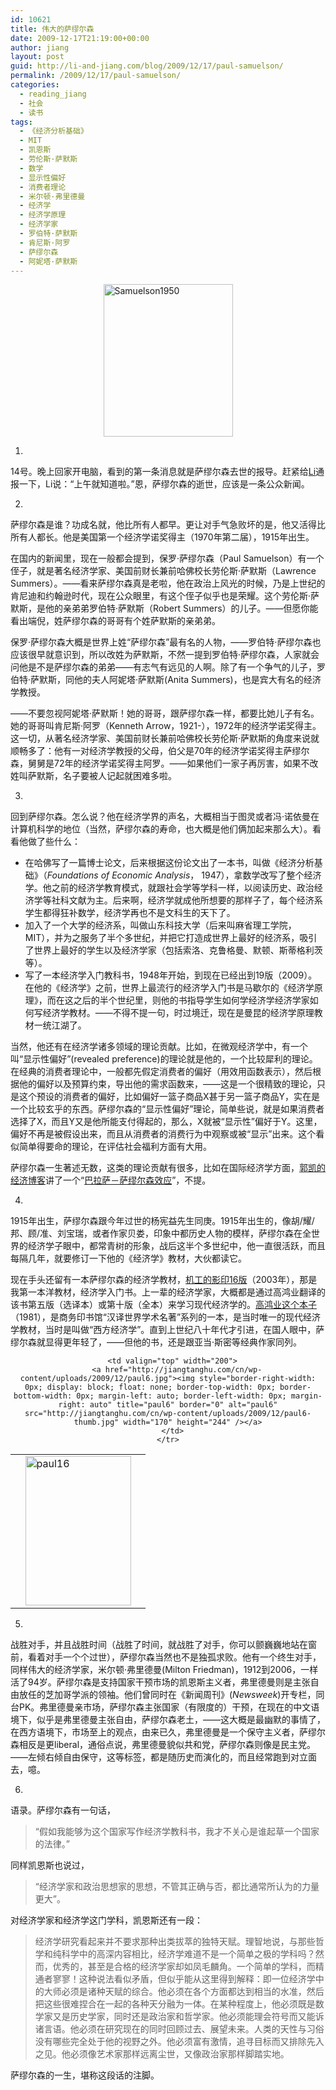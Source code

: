 ```yaml
---
id: 10621
title: 伟大的萨缪尔森
date: 2009-12-17T21:19:00+00:00
author: jiang
layout: post
guid: http://li-and-jiang.com/blog/2009/12/17/paul-samuelson/
permalink: /2009/12/17/paul-samuelson/
categories:
  - reading_jiang
  - 社会
  - 读书
tags:
  - 《经济分析基础》
  - MIT
  - 凯恩斯
  - 劳伦斯·萨默斯
  - 数学
  - 显示性偏好
  - 消费者理论
  - 米尔顿·弗里德曼
  - 经济学
  - 经济学原理
  - 经济学家
  - 罗伯特·萨默斯
  - 肯尼斯·阿罗
  - 萨缪尔森
  - 阿妮塔·萨默斯
---
```

[<img style="border-right-width: 0px; display: block; float: none; border-top-width: 0px; border-bottom-width: 0px; margin-left: auto; border-left-width: 0px; margin-right: auto" title="Samuelson1950" border="0" alt="Samuelson1950" src="http://jiangtanghu.com/cn/wp-content/uploads/2009/12/samuelson1950-thumb.jpg" width="207" height="244" />](http://jiangtanghu.com/cn/wp-content/uploads/2009/12/samuelson1950.jpg)

1.

14号。晚上回家开电脑，看到的第一条消息就是萨缪尔森去世的报导。赶紧给[Li](http://li-and-jiang.com/blog/author/li/)通报一下，Li说：“上午就知道啦。”恩，萨缪尔森的逝世，应该是一条公众新闻。

2.

萨缪尔森是谁？功成名就，他比所有人都早。更让对手气急败坏的是，他又活得比所有人都长。他是美国第一个经济学诺奖得主（1970年第二届），1915年出生。

在国内的新闻里，现在一般都会提到，保罗·萨缪尔森（Paul Samuelson）有一个侄子，就是著名经济学家、美国前财长兼前哈佛校长劳伦斯·萨默斯（Lawrence Summers）。——看来萨缪尔森真是老啦，他在政治上风光的时候，乃是上世纪的肯尼迪和约翰逊时代，现在公众眼里，有这个侄子似乎也是荣耀。这个劳伦斯·萨默斯，是他的亲弟弟罗伯特·萨默斯（Robert Summers）的儿子。——但愿你能看出端倪，姓萨缪尔森的哥哥有个姓萨默斯的亲弟弟。

保罗·萨缪尔森大概是世界上姓“萨缪尔森”最有名的人物，——罗伯特·萨缪尔森也应该很早就意识到，所以改姓为萨默斯，不然一提到罗伯特·萨缪尔森，人家就会问他是不是萨缪尔森的弟弟——有志气有远见的人啊。除了有一个争气的儿子，罗伯特·萨默斯，同他的夫人阿妮塔·萨默斯(Anita Summers)，也是宾大有名的经济学教授。

——不要忽视阿妮塔·萨默斯！她的哥哥，跟萨缪尔森一样，都要比她儿子有名。她的哥哥叫肯尼斯·阿罗（Kenneth Arrow，1921-），1972年的经济学诺奖得主。这一切，从著名经济学家、美国前财长兼前哈佛校长劳伦斯·萨默斯的角度来说就顺畅多了：他有一对经济学教授的父母，伯父是70年的经济学诺奖得主萨缪尔森，舅舅是72年的经济学诺奖得主阿罗。——如果他们一家子再厉害，如果不改姓叫萨默斯，名子要被人记起就困难多啦。

3.

回到萨缪尔森。怎么说？他在经济学界的声名，大概相当于图灵或者冯·诺依曼在计算机科学的地位（当然，萨缪尔森的寿命，也大概是他们俩加起来那么大）。看看他做了些什么：

  * 在哈佛写了一篇博士论文，后来根据这份论文出了一本书，叫做《经济分析基础》（_Foundations of Economic Analysis_， 1947），拿数学改写了整个经济学。他之前的经济学教育模式，就跟社会学等学科一样，以阅读历史、政治经济学等社科文献为主。后来啊，经济学就成他所想要的那样子了，每个经济系学生都得狂补数学，经济学再也不是文科生的天下了。 
  * 加入了一个大学的经济系，叫做山东科技大学（后来叫麻省理工学院，MIT），并为之服务了半个多世纪，并把它打造成世界上最好的经济系，吸引了世界上最好的学生以及经济学家（包括索洛、克鲁格曼、默顿、斯蒂格利茨等）。 
  * 写了一本经济学入门教科书，1948年开始，到现在已经出到19版（2009）。在他的《经济学》之前，世界上最流行的经济学入门书是马歇尔的《经济学原理》，而在这之后的半个世纪里，则他的书指导学生如何学经济学经济学家如何写经济学教材。——不得不提一句，时过境迁，现在是曼昆的经济学原理教材一统江湖了。 

当然，他还有在经济学诸多领域的理论贡献。比如，在微观经济学中，有一个叫“显示性偏好”(revealed preference)的理论就是他的，一个比较犀利的理论。在经典的消费者理论中，一般都先假定消费者的偏好（用效用函数表示），然后根据他的偏好以及预算约束，导出他的需求函数来，——这是一个很精致的理论，只是这个预设的消费者的偏好，比如偏好一篮子商品X甚于另一篮子商品Y，实在是一个比较玄乎的东西。萨缪尔森的“显示性偏好”理论，简单些说，就是如果消费者选择了X，而且Y又是他所能支付得起的，那么，X就被“显示性”偏好于Y。这里，偏好不再是被假设出来，而且从消费者的消费行为中观察或被“显示”出来。这个看似简单得要命的理论，在评估社会福利方面有大用。

萨缪尔森一生著述无数，这类的理论贡献有很多，比如在国际经济学方面，[郭凯的经济博客](http://kaieconblog.spaces.live.com/)讲了一个“[巴拉萨－萨缪尔森效应](http://kaieconblog.spaces.live.com/Blog/cns!B4C829CC97B9EDD8!12879.entry)”，不提。

4.

1915年出生，萨缪尔森跟今年过世的杨宪益先生同庚。1915年出生的，像胡/耀/邦、顾/准、刘宝瑞，或者作家贝娄，印象中都历史人物的模样，萨缪尔森在全世界的经济学子眼中，都常青树的形象，战后这半个多世纪中，他一直很活跃，而且每隔几年，就要修订一下他的《经济学》教材，大伙都读它。

现在手头还留有一本萨缪尔森的经济学教材，[机工的影印16版](http://www.douban.com/subject/1088722/)（2003年），那是我第一本洋教材，经济学入门书。上一辈的经济学家，大概都是通过高鸿业翻译的该书第五版（选译本）或第十版（全本）来学习现代经济学的。[高鸿业这个本子](http://www.douban.com/subject/1849097/)（1981），是商务印书馆“汉译世界学术名著”系列的一本，是当时唯一的现代经济学教材，当时是叫做“西方经济学”。直到上世纪八十年代才引进，在国人眼中，萨缪尔森就显得更年轻了，——但他的书，还是跟亚当·斯密等经典作家同列。

<div align="center">
  <table border="0" cellspacing="0" cellpadding="2" width="400" align="center">
    <tr>
      <td valign="top" width="200">
        <img style="border-right-width: 0px; display: block; float: none; border-top-width: 0px; border-bottom-width: 0px; margin-left: auto; border-left-width: 0px; margin-right: auto" title="paul16" border="0" alt="paul16" src="http://jiangtanghu.com/cn/wp-content/uploads/2009/12/paul16-thumb.jpg" width="169" height="239" />
      </td>
      
      <td valign="top" width="200">
        <a href="http://jiangtanghu.com/cn/wp-content/uploads/2009/12/paul6.jpg"><img style="border-right-width: 0px; display: block; float: none; border-top-width: 0px; border-bottom-width: 0px; margin-left: auto; border-left-width: 0px; margin-right: auto" title="paul6" border="0" alt="paul6" src="http://jiangtanghu.com/cn/wp-content/uploads/2009/12/paul6-thumb.jpg" width="170" height="244" /></a>
      </td>
    </tr>
  </table>
</div>

5.

战胜对手，并且战胜时间（战胜了时间，就战胜了对手，你可以颤巍巍地站在窗前，看着对手一个个过世），萨缪尔森当然也不是独孤求败。他有一个终生对手，同样伟大的经济学家，米尔顿·弗里德曼(Milton Friedman)，1912到2006，一样活了94岁。萨缪尔森是支持国家干预市场的凯恩斯主义者，弗里德曼则是主张自由放任的芝加哥学派的领袖。他们曾同时在《新闻周刊》(_Newsweek_)开专栏，同台PK。弗里德曼亲市场，萨缪尔森主张国家（有限度的）干预，在现在的中文语境下，似乎是弗里德曼主张自由，萨缪尔森老土，——这大概是最幽默的事情了，在西方语境下，市场至上的观点，由来已久，弗里德曼是一个保守主义者，萨缪尔森相反是更liberal，通俗点说，弗里德曼貌似共和党，萨缪尔森则像是民主党。——左倾右倾自由保守，这等标签，都是随历史而演化的，而且经常跑到对立面去，噫。

6.

语录。萨缪尔森有一句话，

> “假如我能够为这个国家写作经济学教科书，我才不关心是谁起草一个国家的法律。”

同样凯恩斯也说过，

> “经济学家和政治思想家的思想，不管其正确与否，都比通常所认为的力量更大”。

<font style="background-color: #fcfcfc">对经济学家和经济学这门学科，凯恩斯还有一段：</font>

> 经济学研究看起来并不要求那种出类拔萃的独特天赋。理智地说，与那些哲学和纯科学中的高深内容相比，经济学难道不是一个简单之极的学科吗？然而，优秀的，甚至是合格的经济学家却如凤毛麟角。一个简单的学科，而精通者寥寥！这种说法看似矛盾，但似乎能从这里得到解释：即一位经济学中的大师必须是诸种天赋的综合。他必须在各个方面都达到相当的水准，然后把这些很难捏合在一起的各种天分融为一体。在某种程度上，他必须既是数学家又是历史学家，同时还是政治家和哲学家。他必须能理会符号而又能诉诸言语。他必须在研究现在的同时回顾过去、展望未来。人类的天性与习俗没有哪些完全处于他的视野之外。他必须富有激情，追寻目标而又排除先入之见。他必须像艺术家那样远离尘世，又像政治家那样脚踏实地。

<font style="background-color: #fcfcfc">萨缪尔森的一生，堪称这段话的注脚。</font>